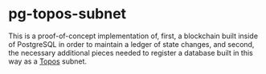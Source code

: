# pg-topos-subnet
This is a proof-of-concept implementation of, first, a blockchain built inside of PostgreSQL in order to maintain a ledger of state changes, and second, the necessary additional pieces needed to register a database built in this way as a [Topos](https://docs.topos.technology) subnet.
